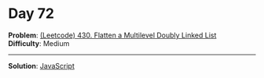 # Day 72

**Problem**: [(Leetcode) 430. Flatten a Multilevel Doubly Linked List](https://leetcode.com/problems/flatten-a-multilevel-doubly-linked-list/)  
**Difficulty**: Medium

---

**Solution**: [JavaScript](../solutions/flatten-multi-level-linked-list.js)

